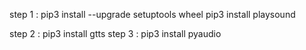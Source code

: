 step 1 :  pip3 install --upgrade setuptools wheel 
          pip3 install playsound 

step 2 : pip3 install gtts
step 3 : pip3 install pyaudio
